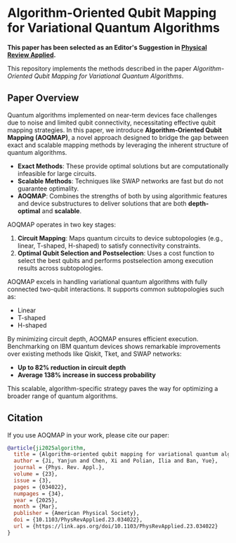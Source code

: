 # Algorithm-Oriented Qubit Mapping for Variational Quantum Algorithms

**This paper has been selected as an Editor's Suggestion in [Physical Review Applied](https://doi.org/10.1103/PhysRevApplied.23.034022).**

This repository implements the methods described in the paper *Algorithm-Oriented Qubit Mapping for Variational Quantum Algorithms*.

## Paper Overview

Quantum algorithms implemented on near-term devices face challenges due to noise and limited qubit connectivity, necessitating effective qubit mapping strategies. In this paper, we introduce **Algorithm-Oriented Qubit Mapping (AOQMAP)**, a novel approach designed to bridge the gap between exact and scalable mapping methods by leveraging the inherent structure of quantum algorithms.

- **Exact Methods**: These provide optimal solutions but are computationally infeasible for large circuits.
- **Scalable Methods**: Techniques like SWAP networks are fast but do not guarantee optimality.
- **AOQMAP**: Combines the strengths of both by using algorithmic features and device substructures to deliver solutions that are both **depth-optimal** and **scalable**.

AOQMAP operates in two key stages:
1. **Circuit Mapping**: Maps quantum circuits to device subtopologies (e.g., linear, T-shaped, H-shaped) to satisfy connectivity constraints.
2. **Optimal Qubit Selection and Postselection**: Uses a cost function to select the best qubits and performs postselection among execution results across subtopologies.

AOQMAP excels in handling variational quantum algorithms with fully connected two-qubit interactions. It supports common subtopologies such as:
- Linear
- T-shaped
- H-shaped

By minimizing circuit depth, AOQMAP ensures efficient execution. Benchmarking on IBM quantum devices shows remarkable improvements over existing methods like Qiskit, Tket, and SWAP networks:
- **Up to 82% reduction in circuit depth**
- **Average 138% increase in success probability**

This scalable, algorithm-specific strategy paves the way for optimizing a broader range of quantum algorithms.

## Citation
If you use AOQMAP in your work, please cite our paper:

```bibtex
@article{ji2025algorithm,
  title = {Algorithm-oriented qubit mapping for variational quantum algorithms},
  author = {Ji, Yanjun and Chen, Xi and Polian, Ilia and Ban, Yue},
  journal = {Phys. Rev. Appl.},
  volume = {23},
  issue = {3},
  pages = {034022},
  numpages = {34},
  year = {2025},
  month = {Mar},
  publisher = {American Physical Society},
  doi = {10.1103/PhysRevApplied.23.034022},
  url = {https://link.aps.org/doi/10.1103/PhysRevApplied.23.034022}
}

